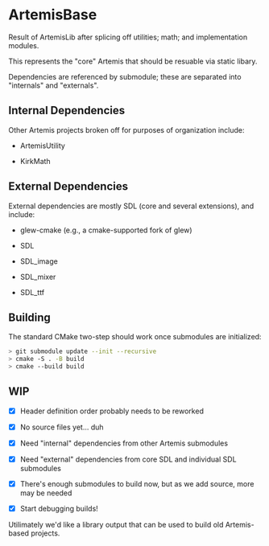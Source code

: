 # ArtemisBase

Result of ArtemisLib after splicing off utilities; math; and implementation modules.

This represents the "core" Artemis that should be resuable via static libary.

Dependencies are referenced by submodule; these are separated into "internals" and "externals".

## Internal Dependencies

Other Artemis projects broken off for purposes of organization include:

* ArtemisUtility

* KirkMath

## External Dependencies

External dependencies are mostly SDL (core and several extensions), and include:

* glew-cmake (e.g., a cmake-supported fork of glew)

* SDL

* SDL_image

* SDL_mixer

* SDL_ttf

## Building

The standard CMake two-step should work once submodules are initialized:

```sh
> git submodule update --init --recursive
> cmake -S . -B build
> cmake --build build
```

## WIP

- [x] Header definition order probably needs to be reworked

- [x] No source files yet... duh

- [x] Need "internal" dependencies from other Artemis submodules

- [x] Need "external" dependencies from core SDL and individual SDL submodules

- [x] There's enough submodules to build now, but as we add source, more may be needed

- [x] Start debugging builds!

Utilimately we'd like a library output that can be used to build old Artemis-based projects.
